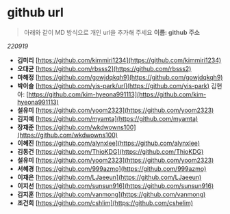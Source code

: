 # github url
> 아래와 같이 MD 방식으로 개인 url을 추가해 주세요
> **이름: github 주소**

_220919_

* **김미리** [https://github.com/kimmiri1234](https://github.com/kimmiri1234)
* **오대균** [https://github.com/rbsss2](https://github.com/rbsss2)
* **마해정** [https://github.com/gowjdqkqh9](https://github.com/gowjdqkqh9)
* **박이슬** [https://github.com/yis-park/url](https://github.com/yis-park)
김현아: [https://github.com/kim-hyeona991113](https://github.com/kim-hyeona991113)
* **설유미** [https://github.com/yoom2323](https://github.com/yoom2323)
* **김지예** [https://github.com/myamta](https://github.com/myamta)
* **장재준** [https://github.com/wkdwowns100](https://github.com/wkdwowns100)
* **이혜진** [https://github.com/alynxlee](https://github.com/alynxlee)
* **김동건** [https://github.com/ThioKDG](https://github.com/ThioKDG)
* **설유미** [https://github.com/yoom2323](https://github.com/yoom2323)
* **서혜경** [https://github.com/999azmo](https://github.com/999azmo)
* **이재은** [https://github.com/LJaeeun](https://github.com/LJaeeun)
* **이지선** [https://github.com/sunsun916](https://github.com/sunsun916)
* **김지훈** [https://github.com/vanmong](https://github.com/vanmong)
* **조건희** [https://github.com/cshlim](https://github.com/cshelim)
